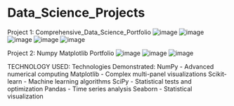 # Data_Science_Projects
Project 1: Comprehensive_Data_Science_Portfolio
![image](https://github.com/user-attachments/assets/e2acd2e9-0243-471c-b58e-20e4d803871d)
![image](https://github.com/user-attachments/assets/50298108-02ac-4e96-87db-5f2c158ec345)
![image](https://github.com/user-attachments/assets/5ac93485-b2a9-441f-a687-0ca5b413798b)
![image](https://github.com/user-attachments/assets/dbba66e4-c0a2-4ec2-985e-aa1358abe5ba)
![image](https://github.com/user-attachments/assets/e0ec4181-4aa8-4509-9e65-1d7256b2d845)

Project 2: Numpy Matplotlib Portfolio
![image](https://github.com/user-attachments/assets/fa3551af-9d26-4d64-be0b-0a641ea84aa1)
![image](https://github.com/user-attachments/assets/79f0a9b7-2038-4f88-8e77-07d131d36010)
![image](https://github.com/user-attachments/assets/5d365ee1-0e7a-489b-87a0-6aa45218e9f3)

TECHNOLOGY USED:
Technologies Demonstrated:
NumPy - Advanced numerical computing Matplotlib - Complex multi-panel visualizations Scikit-learn - Machine learning algorithms SciPy - Statistical tests and optimization Pandas - Time series analysis Seaborn - Statistical visualization




